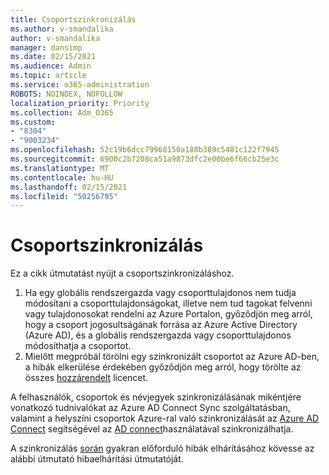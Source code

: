 ```yaml
---
title: Csoportszinkronizálás
ms.author: v-smandalika
author: v-smandalika
manager: dansimp
ms.date: 02/15/2021
ms.audience: Admin
ms.topic: article
ms.service: o365-administration
ROBOTS: NOINDEX, NOFOLLOW
localization_priority: Priority
ms.collection: Adm_O365
ms.custom:
- "8304"
- "9003234"
ms.openlocfilehash: 52c19b6dcc79968150a188b389c5481c122f7945
ms.sourcegitcommit: 6900c2b7208ca51a9873dfc2e00be6f66cb25e3c
ms.translationtype: MT
ms.contentlocale: hu-HU
ms.lasthandoff: 02/15/2021
ms.locfileid: "50256795"
---
```

# <a name="group-sync"></a>Csoportszinkronizálás

Ez a cikk útmutatást nyújt a csoportszinkronizáláshoz.

1. Ha egy globális rendszergazda vagy csoporttulajdonos nem tudja módosítani a csoporttulajdonságokat, illetve nem tud tagokat felvenni vagy tulajdonosokat rendelni az Azure Portalon, győződjön meg arról, hogy a csoport jogosultságának forrása az Azure Active Directory (Azure AD), és a globális rendszergazda vagy csoporttulajdonos módosíthatja a csoportot.
2. Mielőtt megpróbál törölni egy szinkronizált csoportot az Azure AD-ben, a hibák elkerülése érdekében győződjön meg arról, hogy törölte az összes [hozzárendelt](https://docs.microsoft.com/azure/active-directory/enterprise-users/licensing-group-advanced) licencet.

A felhasználók, csoportok és névjegyek szinkronizálásának mikéntjére vonatkozó tudnivalókat az Azure AD Connect Sync szolgáltatásban, valamint a helyszíni csoportok Azure-ral való szinkronizálását az [Azure AD Connect](https://docs.microsoft.com/azure/active-directory/hybrid/whatis-hybrid-identity?WT.mc_id=Portal-Microsoft_Azure_Support) segítségével az [AD connect](https://docs.microsoft.com/azure/active-directory/hybrid/concept-azure-ad-connect-sync-user-and-contacts)használatával szinkronizálhatja.

A szinkronizálás [során](https://docs.microsoft.com/azure/active-directory/hybrid/tshoot-connect-sync-errors) gyakran előforduló hibák elhárításához kövesse az alábbi útmutató hibaelhárítási útmutatóját.

